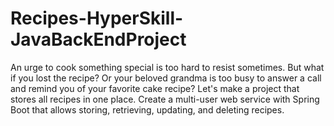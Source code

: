 # Recipes-HyperSkill-JavaBackEndProject
An urge to cook something special is too hard to resist sometimes. But what if you lost the recipe? Or your beloved grandma is too busy to answer a call and remind you of your favorite cake recipe? Let's make a project that stores all recipes in one place. Create a multi-user web service with Spring Boot that allows storing, retrieving, updating, and deleting recipes.
